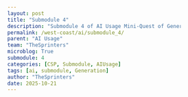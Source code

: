 ```yaml
---
layout: post
title: "Submodule 4"
description: "Submodule 4 of AI Usage Mini-Quest of Generating the Itinerary"
permalink: /west-coast/ai/submodule_4/
parent: "AI Usage"
team: "TheSprinters"
microblog: True
submodule: 4
categories: [CSP, Submodule, AIUsage]
tags: [ai, submodule, Generation]
author: "TheSprinters"
date: 2025-10-21
---
```

<!DOCTYPE html>
<html lang="en">
<head>
    <meta charset="UTF-8">
    <meta name="viewport" content="width=device-width, initial-scale=1.0">
    <title>West Coast Trip Planner</title>
    <style>
        * {
            margin: 0;
            padding: 0;
            box-sizing: border-box;
        }

        body {
            background: linear-gradient(135deg, #667eea 0%, #764ba2 100%);
            color: #e4e4e7;
            font-family: 'Segoe UI', Tahoma, Geneva, Verdana, sans-serif;
            line-height: 1.7;
            padding: 40px 20px;
            min-height: 100vh;
        }

        .container {
            max-width: 900px;
            margin: 0 auto;
        }

        h1 {
            color: #ffffff;
            font-size: 2.8em;
            margin-bottom: 20px;
            text-align: center;
            font-weight: 700;
            text-shadow: 2px 2px 4px rgba(0,0,0,0.3);
        }

        .subtitle {
            text-align: center;
            color: #f0e7ff;
            font-size: 1.2em;
            margin-bottom: 40px;
        }

        .progress-container {
            background: rgba(255, 255, 255, 0.15);
            height: 8px;
            border-radius: 10px;
            overflow: hidden;
            margin-bottom: 50px;
            backdrop-filter: blur(10px);
        }

        .progress-bar {
            height: 100%;
            background: linear-gradient(90deg, #10b981, #34d399);
            transition: width 0.5s ease;
            width: 0%;
        }

        .step-indicator {
            display: flex;
            justify-content: space-between;
            margin-bottom: 40px;
            flex-wrap: wrap;
            gap: 10px;
        }

        .step-dot {
            width: 40px;
            height: 40px;
            border-radius: 50%;
            background: rgba(255, 255, 255, 0.2);
            display: flex;
            align-items: center;
            justify-content: center;
            font-weight: 600;
            transition: all 0.3s;
            border: 2px solid transparent;
        }

        .step-dot.active {
            background: #10b981;
            border-color: #ffffff;
            transform: scale(1.2);
        }

        .step-dot.completed {
            background: #34d399;
        }

        .step-section {
            background: rgba(255, 255, 255, 0.95);
            color: #1f2937;
            padding: 40px;
            border-radius: 20px;
            margin-bottom: 30px;
            box-shadow: 0 10px 40px rgba(0,0,0,0.2);
            display: none;
        }

        .step-section.active {
            display: block;
            animation: fadeIn 0.5s;
        }

        @keyframes fadeIn {
            from {
                opacity: 0;
                transform: translateY(20px);
            }
            to {
                opacity: 1;
                transform: translateY(0);
            }
        }

        h2 {
            color: #667eea;
            font-size: 2em;
            margin-bottom: 15px;
            font-weight: 600;
        }

        .step-description {
            color: #6b7280;
            font-size: 1.1em;
            margin-bottom: 30px;
        }

        .selection-grid {
            display: grid;
            grid-template-columns: repeat(auto-fit, minmax(250px, 1fr));
            gap: 20px;
            margin: 25px 0;
        }

        .selection-card {
            background: white;
            padding: 25px;
            border-radius: 15px;
            border: 3px solid #e5e7eb;
            cursor: pointer;
            transition: all 0.3s;
            text-align: center;
        }

        .selection-card:hover {
            border-color: #667eea;
            transform: translateY(-5px);
            box-shadow: 0 8px 20px rgba(102, 126, 234, 0.3);
        }

        .selection-card.selected {
            border-color: #667eea;
            background: #eef2ff;
        }

        .selection-card.disabled {
            opacity: 0.5;
            cursor: not-allowed;
        }

        .selection-card h3 {
            color: #374151;
            font-size: 1.3em;
            margin-bottom: 8px;
        }

        .selection-card p {
            color: #6b7280;
            font-size: 0.95em;
        }

        .card-icon {
            font-size: 3em;
            margin-bottom: 15px;
        }

        .button-group {
            display: flex;
            gap: 15px;
            justify-content: flex-end;
            margin-top: 30px;
        }

        .btn {
            padding: 14px 35px;
            border: none;
            border-radius: 10px;
            font-size: 1.1em;
            font-weight: 600;
            cursor: pointer;
            transition: all 0.3s;
        }

        .btn-primary {
            background: linear-gradient(135deg, #667eea, #764ba2);
            color: white;
        }

        .btn-primary:hover:not(:disabled) {
            transform: translateY(-2px);
            box-shadow: 0 6px 20px rgba(102, 126, 234, 0.4);
        }

        .btn-secondary {
            background: #e5e7eb;
            color: #374151;
        }

        .btn-secondary:hover {
            background: #d1d5db;
        }

        .btn:disabled {
            opacity: 0.5;
            cursor: not-allowed;
        }

        .itinerary-preview {
            background: linear-gradient(135deg, #f9fafb, #eef2ff);
            padding: 30px;
            border-radius: 15px;
            margin-top: 30px;
        }

        .itinerary-preview h3 {
            color: #667eea;
            font-size: 1.5em;
            margin-bottom: 20px;
            text-align: center;
        }

        .destination-card {
            background: white;
            padding: 20px;
            border-radius: 12px;
            margin-bottom: 15px;
            border-left: 4px solid #667eea;
        }

        .destination-card h4 {
            color: #374151;
            font-size: 1.2em;
            margin-bottom: 10px;
        }

        .destination-details {
            display: flex;
            gap: 20px;
            flex-wrap: wrap;
            color: #6b7280;
            font-size: 0.95em;
        }

        .detail-item {
            display: flex;
            align-items: center;
            gap: 8px;
        }

        .summary-section {
            background: white;
            padding: 25px;
            border-radius: 12px;
            margin-top: 20px;
        }

        .summary-section h4 {
            color: #667eea;
            font-size: 1.2em;
            margin-bottom: 15px;
        }

        textarea {
            width: 100%;
            padding: 15px;
            border: 2px solid #e5e7eb;
            border-radius: 10px;
            font-family: inherit;
            font-size: 1em;
            resize: vertical;
            min-height: 120px;
            transition: border-color 0.3s;
        }

        textarea:focus {
            outline: none;
            border-color: #667eea;
        }

        .selection-count {
            color: #667eea;
            font-size: 0.95em;
            margin-top: 10px;
            font-weight: 500;
        }
    </style>
</head>
<body>
    <div class="container">
        <h1>🌴 West Coast Trip Planner</h1>
        <p class="subtitle">Plan your dream vacation step by step!</p>

        <div class="progress-container">
            <div class="progress-bar" id="progressBar"></div>
        </div>

        <div class="step-indicator">
            <div class="step-dot active" id="dot1">1</div>
            <div class="step-dot" id="dot2">2</div>
            <div class="step-dot" id="dot3">3</div>
            <div class="step-dot" id="dot4">4</div>
            <div class="step-dot" id="dot5">5</div>
        </div>

        <!-- Step 1: Choose Destinations -->
        <div class="step-section active" id="step1">
            <h2>Step 1: Choose Your Destinations</h2>
            <p class="step-description">Select 3 cities you want to visit on your West Coast adventure!</p>
            <p class="selection-count" id="destCount">Selected: 0/3</p>

            <div class="selection-grid">
                <div class="selection-card" data-destination="San Francisco, CA">
                    <div class="card-icon">🌉</div>
                    <h3>San Francisco</h3>
                    <p>Golden Gate Bridge, cable cars, tech hub</p>
                </div>
                <div class="selection-card" data-destination="Los Angeles, CA">
                    <div class="card-icon">🎬</div>
                    <h3>Los Angeles</h3>
                    <p>Hollywood, beaches, entertainment</p>
                </div>
                <div class="selection-card" data-destination="San Diego, CA">
                    <div class="card-icon">🏖️</div>
                    <h3>San Diego</h3>
                    <p>Perfect weather, beaches, zoo</p>
                </div>
                <div class="selection-card" data-destination="Portland, OR">
                    <div class="card-icon">🌲</div>
                    <h3>Portland</h3>
                    <p>Food scene, nature, quirky culture</p>
                </div>
                <div class="selection-card" data-destination="Seattle, WA">
                    <div class="card-icon">☕</div>
                    <h3>Seattle</h3>
                    <p>Space Needle, coffee, tech culture</p>
                </div>
                <div class="selection-card" data-destination="Las Vegas, NV">
                    <div class="card-icon">🎰</div>
                    <h3>Las Vegas</h3>
                    <p>Entertainment, shows, nightlife</p>
                </div>
            </div>

            <div class="button-group">
                <button class="btn btn-primary" id="nextFromDest" disabled>Next Step</button>
            </div>
        </div>

        <!-- Step 2: Choose Transportation -->
        <div class="step-section" id="step2">
            <h2>Step 2: Choose Your Transportation</h2>
            <p class="step-description">How do you want to travel between destinations?</p>

            <div class="selection-grid">
                <div class="selection-card" data-transport="Drive">
                    <div class="card-icon">🚗</div>
                    <h3>Drive</h3>
                    <p>Flexible, scenic routes, road trip vibes</p>
                </div>
                <div class="selection-card" data-transport="Fly">
                    <div class="card-icon">✈️</div>
                    <h3>Fly</h3>
                    <p>Fast, convenient, save time</p>
                </div>
                <div class="selection-card" data-transport="Train">
                    <div class="card-icon">🚂</div>
                    <h3>Take the Train</h3>
                    <p>Relaxing, scenic, eco-friendly</p>
                </div>
                <div class="selection-card" data-transport="Bus">
                    <div class="card-icon">🚌</div>
                    <h3>Take the Bus</h3>
                    <p>Budget-friendly, meet people</p>
                </div>
            </div>

            <div class="button-group">
                <button class="btn btn-secondary" id="backFromTransport">Back</button>
                <button class="btn btn-primary" id="nextFromTransport" disabled>Next Step</button>
            </div>
        </div>

        <!-- Step 3: Choose Accommodations -->
        <div class="step-section" id="step3">
            <h2>Step 3: Choose Your Accommodations</h2>
            <p class="step-description">Where will you stay during your trip?</p>

            <div class="selection-grid">
                <div class="selection-card" data-accommodation="Hotel">
                    <div class="card-icon">🏨</div>
                    <h3>Hotel</h3>
                    <p>Comfortable, amenities, room service</p>
                </div>
                <div class="selection-card" data-accommodation="Hostel">
                    <div class="card-icon">🛏️</div>
                    <h3>Hostel</h3>
                    <p>Budget-friendly, social, meet travelers</p>
                </div>
                <div class="selection-card" data-accommodation="Airbnb">
                    <div class="card-icon">🏠</div>
                    <h3>Airbnb</h3>
                    <p>Home away from home, local experience</p>
                </div>
                <div class="selection-card" data-accommodation="Camping">
                    <div class="card-icon">⛺</div>
                    <h3>Camping</h3>
                    <p>Adventure, nature, budget-friendly</p>
                </div>
            </div>

            <div class="button-group">
                <button class="btn btn-secondary" id="backFromAccommodation">Back</button>
                <button class="btn btn-primary" id="nextFromAccommodation" disabled>Generate Itinerary</button>
            </div>
        </div>

        <!-- Step 4: Generate Itinerary -->
        <div class="step-section" id="step4">
            <h2>Step 4: Your Custom Itinerary</h2>
            <p class="step-description">Here's your personalized West Coast trip plan!</p>

            <div id="itineraryPreview" class="itinerary-preview"></div>

            <div class="summary-section">
                <h4>💡 Trip Planning Notes</h4>
                <p style="margin-bottom: 15px; color: #6b7280;">Jot down ideas to make your trip better, save money, or be more eco-friendly:</p>
                <textarea id="tripNotes" placeholder="Example: Research free activities, bring reusable water bottles, look for local farmers markets..."></textarea>
            </div>

            <div class="button-group">
                <button class="btn btn-secondary" id="backFromItinerary">Back</button>
                <button class="btn btn-primary" id="nextFromItinerary">Share & Discuss</button>
            </div>
        </div>

        <!-- Step 5: Share Your Itinerary -->
        <div class="step-section" id="step5">
            <h2>Step 5: Share Your Itinerary</h2>
            <p class="step-description">Share your trip plan and discuss improvements with classmates!</p>

            <div class="summary-section">
                <h4>🌟 Your Trip Summary</h4>
                <div id="finalSummary"></div>
            </div>

            <div class="summary-section">
                <h4>💬 Discussion Questions</h4>
                <p style="margin-bottom: 15px; color: #6b7280;">Discuss these with your classmates:</p>
                <ul style="color: #6b7280; margin-left: 20px; line-height: 2;">
                    <li>What are some things you can do to make your trip more enjoyable?</li>
                    <li>What are some things you can do to save money?</li>
                    <li>What are some things you can do to make your trip more environmentally friendly?</li>
                    <li>How does your itinerary compare to your classmates?</li>
                </ul>
            </div>

            <div class="summary-section">
                <h4>✍️ Reflection</h4>
                <p style="margin-bottom: 15px; color: #6b7280;">After discussing with classmates, write what you learned or how you'd improve your trip:</p>
                <textarea id="reflection" placeholder="What did you learn from your classmates? What would you change about your itinerary?"></textarea>
            </div>

            <div class="button-group">
                <button class="btn btn-secondary" id="backFromShare">Back</button>
                <button class="btn btn-primary" id="restartBtn">Plan Another Trip 🎉</button>
            </div>
        </div>
    </div>

    <script>
        let currentStep = 1;
        let selectedDestinations = [];
        let selectedTransport = '';
        let selectedAccommodation = '';

        // Destination selection
        const destCards = document.querySelectorAll('[data-destination]');
        destCards.forEach(card => {
            card.addEventListener('click', function() {
                const dest = this.dataset.destination;
                
                if (this.classList.contains('selected')) {
                    this.classList.remove('selected');
                    selectedDestinations = selectedDestinations.filter(d => d !== dest);
                } else if (selectedDestinations.length < 3) {
                    this.classList.add('selected');
                    selectedDestinations.push(dest);
                }

                if (selectedDestinations.length === 3) {
                    destCards.forEach(c => {
                        if (!c.classList.contains('selected')) {
                            c.classList.add('disabled');
                        }
                    });
                } else {
                    destCards.forEach(c => c.classList.remove('disabled'));
                }

                document.getElementById('destCount').textContent = `Selected: ${selectedDestinations.length}/3`;
                document.getElementById('nextFromDest').disabled = selectedDestinations.length !== 3;
            });
        });

        document.getElementById('nextFromDest').addEventListener('click', () => nextStep());

        // Transportation selection
        const transportCards = document.querySelectorAll('[data-transport]');
        transportCards.forEach(card => {
            card.addEventListener('click', function() {
                transportCards.forEach(c => c.classList.remove('selected'));
                this.classList.add('selected');
                selectedTransport = this.dataset.transport;
                document.getElementById('nextFromTransport').disabled = false;
            });
        });

        document.getElementById('backFromTransport').addEventListener('click', () => previousStep());
        document.getElementById('nextFromTransport').addEventListener('click', () => nextStep());

        // Accommodation selection
        const accommodationCards = document.querySelectorAll('[data-accommodation]');
        accommodationCards.forEach(card => {
            card.addEventListener('click', function() {
                accommodationCards.forEach(c => c.classList.remove('selected'));
                this.classList.add('selected');
                selectedAccommodation = this.dataset.accommodation;
                document.getElementById('nextFromAccommodation').disabled = false;
            });
        });

        document.getElementById('backFromAccommodation').addEventListener('click', () => previousStep());
        document.getElementById('nextFromAccommodation').addEventListener('click', () => {
            generateItinerary();
            nextStep();
        });

        document.getElementById('backFromItinerary').addEventListener('click', () => previousStep());
        document.getElementById('nextFromItinerary').addEventListener('click', () => {
            generateFinalSummary();
            nextStep();
        });

        document.getElementById('backFromShare').addEventListener('click', () => previousStep());
        document.getElementById('restartBtn').addEventListener('click', () => restartPlanner());

        function nextStep() {
            document.getElementById(`step${currentStep}`).classList.remove('active');
            document.getElementById(`dot${currentStep}`).classList.remove('active');
            document.getElementById(`dot${currentStep}`).classList.add('completed');
            
            currentStep++;
            
            document.getElementById(`step${currentStep}`).classList.add('active');
            document.getElementById(`dot${currentStep}`).classList.add('active');
            
            updateProgress();
            window.scrollTo(0, 0);
        }

        function previousStep() {
            document.getElementById(`step${currentStep}`).classList.remove('active');
            document.getElementById(`dot${currentStep}`).classList.remove('active');
            
            currentStep--;
            
            document.getElementById(`step${currentStep}`).classList.add('active');
            document.getElementById(`dot${currentStep}`).classList.remove('completed');
            document.getElementById(`dot${currentStep}`).classList.add('active');
            
            updateProgress();
            window.scrollTo(0, 0);
        }

        function updateProgress() {
            const progress = ((currentStep - 1) / 4) * 100;
            document.getElementById('progressBar').style.width = progress + '%';
        }

        function generateItinerary() {
            const itineraryHTML = `
                <h3>✨ Your West Coast Adventure</h3>
                ${selectedDestinations.map((dest, index) => `
                    <div class="destination-card">
                        <h4>Stop ${index + 1}: ${dest}</h4>
                        <div class="destination-details">
                            <div class="detail-item">
                                <span>🚗</span>
                                <span>Travel: ${selectedTransport}</span>
                            </div>
                            <div class="detail-item">
                                <span>🏨</span>
                                <span>Stay: ${selectedAccommodation}</span>
                            </div>
                            <div class="detail-item">
                                <span>📅</span>
                                <span>2-3 days recommended</span>
                            </div>
                        </div>
                    </div>
                `).join('')}
            `;
            
            document.getElementById('itineraryPreview').innerHTML = itineraryHTML;
        }

        function generateFinalSummary() {
            const tripNotes = document.getElementById('tripNotes').value;
            const summaryHTML = `
                <p style="color: #6b7280; line-height: 2;">
                    <strong>🌍 Destinations:</strong> ${selectedDestinations.join(' → ')}<br>
                    <strong>🚗 Transportation:</strong> ${selectedTransport}<br>
                    <strong>🏨 Accommodations:</strong> ${selectedAccommodation}<br>
                    <strong>⏱️ Total Trip Duration:</strong> ${selectedDestinations.length * 2.5} days (approx)<br>
                    ${tripNotes ? `<br><strong>📝 Your Notes:</strong><br>${tripNotes}` : ''}
                </p>
            `;
            
            document.getElementById('finalSummary').innerHTML = summaryHTML;
        }

        function restartPlanner() {
            currentStep = 1;
            selectedDestinations = [];
            selectedTransport = '';
            selectedAccommodation = '';

            // Reset all selections
            document.querySelectorAll('.selection-card').forEach(card => {
                card.classList.remove('selected', 'disabled');
            });

            // Reset steps
            for (let i = 1; i <= 5; i++) {
                document.getElementById(`step${i}`).classList.remove('active');
                document.getElementById(`dot${i}`).classList.remove('active', 'completed');
            }

            document.getElementById('step1').classList.add('active');
            document.getElementById('dot1').classList.add('active');

            // Reset buttons
            document.getElementById('nextFromDest').disabled = true;
            document.getElementById('nextFromTransport').disabled = true;
            document.getElementById('nextFromAccommodation').disabled = true;

            // Reset textareas
            document.getElementById('tripNotes').value = '';
            document.getElementById('reflection').value = '';
            document.getElementById('destCount').textContent = 'Selected: 0/3';

            updateProgress();
            window.scrollTo(0, 0);
        }
    </script>
</body>
</html>
<style>
.completion-banner {
  position: fixed;
  bottom: 20px;
  right: 20px;
  background: linear-gradient(135deg, #667eea 0%, #764ba2 100%);
  color: white;
  padding: 15px 25px;
  border-radius: 10px;
  box-shadow: 0 4px 15px rgba(0,0,0,0.3);
  z-index: 1000;
  animation: slideInBanner 0.5s ease-out;
}

@keyframes slideInBanner {
  from {
    transform: translateX(400px);
    opacity: 0;
  }
  to {
    transform: translateX(0);
    opacity: 1;
  }
}
</style>



<!-- Lock/Unlock Logic -->
<script>
// Scroll-to-bottom completion tracking
document.addEventListener("DOMContentLoaded", function() {
    const storageKey = 'ai-module-c4-completed';
    
    // Check if already completed
    if (localStorage.getItem(storageKey) === 'true') {
        return;
    }
    
    let hasScrolledToBottom = false;
    
    function checkScrollPosition() {
        const scrollTop = window.scrollY;
        const windowHeight = window.innerHeight;
        const documentHeight = document.documentElement.scrollHeight;
        
        // Check if user scrolled to within 100px of bottom
        if (scrollTop + windowHeight >= documentHeight - 100) {
            if (!hasScrolledToBottom) {
                hasScrolledToBottom = true;
                
                // Mark module as completed
                localStorage.setItem(storageKey, 'true');
                
                // Show completion banner
                const banner = document.createElement('div');
                banner.className = 'completion-banner';
                banner.innerHTML = `
                    <h3 style="margin: 0; font-size: 18px; font-weight: bold;">🎉 Module 4 Completed!</h3>
                    <p style="margin: 5px 0 0 0; font-size: 14px;">You have finished the AI Module!!</p>
                `;
                document.body.appendChild(banner);
                
                // Remove banner after 4 seconds
                setTimeout(() => {
                    banner.style.animation = 'slideInBanner 0.5s ease-out reverse';
                    setTimeout(() => banner.remove(), 500);
                }, 4000);
                
                // Remove scroll listener
                window.removeEventListener('scroll', checkScrollPosition);
            }
        }
    }
    
    // Add scroll listener
    window.addEventListener('scroll', checkScrollPosition);
    
    // Check immediately in case page is short
    checkScrollPosition();
});
</script>